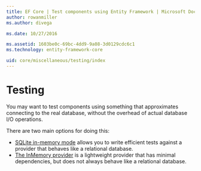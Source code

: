 ```yaml
---
title: EF Core | Test components using Entity Framework | Microsoft Docs
author: rowanmiller
ms.author: divega

ms.date: 10/27/2016

ms.assetid: 1603be0c-69bc-4dd9-9a08-3d0129cdc6c1
ms.technology: entity-framework-core

uid: core/miscellaneous/testing/index
---
```


# Testing

You may want to test components using something that approximates connecting to the real database, without the overhead of actual database I/O operations.

There are two main options for doing this:
 * [SQLite in-memory mode](sqlite.md) allows you to write efficient tests against a provider that behaves like a relational database.
 * [The InMemory provider](in-memory.md) is a lightweight provider that has minimal dependencies, but does not always behave like a relational database.
